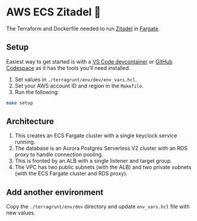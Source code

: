 # AWS ECS Zitadel :key:
The Terraform and Dockerfile needed to run [Zitadel](https://zitadel.com/) in [Fargate](https://docs.aws.amazon.com/AmazonECS/latest/developerguide/AWS_Fargate.html).

## Setup
Easiest way to get started is with a [VS Code devcontainer](https://code.visualstudio.com/docs/devcontainers/tutorial) or [GitHub Codespace](https://github.com/features/codespaces) as it has the tools you'll need installed.

1. Set values in `./terragrunt/env/dev/env_vars.hcl`.
1. Set your AWS account ID and region in the `Makefile`.
1. Run the following:
```bash
make setup
```

## Architecture
1. This creates an ECS Fargate cluster with a single keyclock service running.
1. The database is an Aurora Postgres Serverless V2 cluster with an RDS proxy to handle connection pooling.
1. This is fronted by an ALB with a single listener and target group.
1. The VPC has two public subnets (with the ALB) and two private subnets (with the ECS Fargate cluster and RDS proxy).

## Add another environment
Copy the `./terragrunt/env/dev` directory and update `env_vars.hcl` file with new values.
